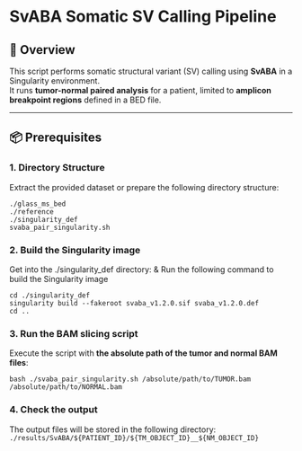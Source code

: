# SvABA Somatic SV Calling Pipeline

## 🧬 Overview

This script performs somatic structural variant (SV) calling using **SvABA** in a Singularity environment.  
It runs **tumor-normal paired analysis** for a patient, limited to **amplicon breakpoint regions** defined in a BED file.

---

## 📦 Prerequisites

### 1. Directory Structure

Extract the provided dataset or prepare the following directory structure:
```
./glass_ms_bed
./reference
./singularity_def
svaba_pair_singularity.sh
```

### 2. Build the Singularity image

Get into the ./singularity_def directory:
& Run the following command to build the Singularity image
```
cd ./singularity_def
singularity build --fakeroot svaba_v1.2.0.sif svaba_v1.2.0.def
cd ..
```

### 3. Run the BAM slicing script
Execute the script with **the absolute path of the tumor and normal BAM files**:
```
bash ./svaba_pair_singularity.sh /absolute/path/to/TUMOR.bam /absolute/path/to/NORMAL.bam
``` 

### 4. Check the output
The output files will be stored in the following directory:  `./results/SvABA/${PATIENT_ID}/${TM_OBJECT_ID}__${NM_OBJECT_ID}`
